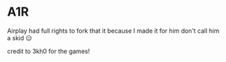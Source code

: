 # A1R
Airplay had full rights to fork that it because I made it for him don't call him a skid 😑

credit to 3kh0 for the games!
